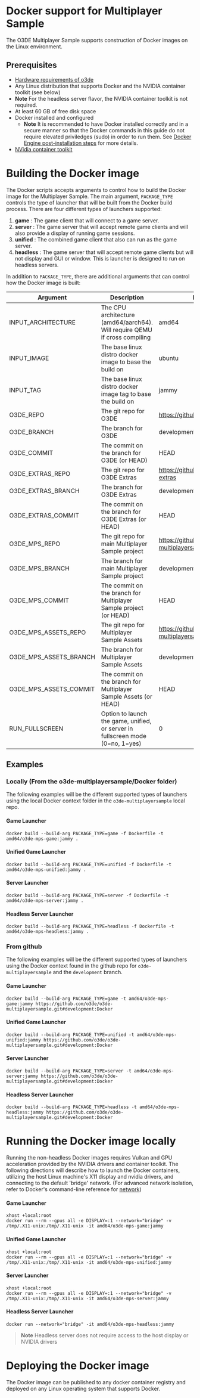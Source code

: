 # Docker support for Multiplayer Sample

The O3DE Multiplayer Sample supports construction of Docker images on the Linux environment. 

## Prerequisites

* [Hardware requirements of o3de](https://www.o3de.org/docs/welcome-guide/requirements/)
* Any Linux distribution that supports Docker and the NVIDIA container toolkit (see below)
 * **Note** For the headless server flavor, the NVIDIA container toolkit is not required.
* At least 60 GB of free disk space
* Docker installed and configured
  * **Note** It is recommended to have Docker installed correctly and in a secure manner so that the Docker commands in this guide do not require elevated priviledges (sudo) in order to run them. See [Docker Engine post-installation steps](https://docs.docker.com/engine/install/linux-postinstall/) for more details.
* [NVidia container toolkit](https://docs.nvidia.com/datacenter/cloud-native/container-toolkit/install-guide.html#docker)

# Building the Docker image
The Docker scripts accepts arguments to control how to build the Docker image for the Multiplayer Sample. The main argument, `PACKAGE_TYPE` controls the type of launcher that will be built from the Docker build process. There are four different types of launchers supported:

1. **game** : The game client that will connect to a game server.
2. **server** : The game server that will accept remote game clients and will also provide a display of running game sessions. 
3. **unified** : The combined game client that also can run as the game server.
4. **headless** : The game server that will accept remote game clients but will not display and GUI or window. This is launcher is designed to run on headless servers.

In addition to `PACKAGE_TYPE`, there are additional arguments that can control how the Docker image is built:

| Argument                | Description                                                                | Default     
|-------------------------|----------------------------------------------------------------------------|-------------
| INPUT_ARCHITECTURE      | The CPU architecture (amd64/aarch64). Will require QEMU if cross compiling | amd64
| INPUT_IMAGE             | The base linux distro docker image to base the build on                    | ubuntu
| INPUT_TAG               | The base linux distro docker image tag to base the build on                | jammy
| O3DE_REPO               | The git repo for O3DE                                                      | https://github.com/o3de/o3de
| O3DE_BRANCH             | The branch for O3DE                                                        | development
| O3DE_COMMIT             | The commit on the branch for O3DE (or HEAD)                                | HEAD
| O3DE_EXTRAS_REPO        | The git repo for O3DE Extras                                               | https://github.com/o3de/o3de-extras
| O3DE_EXTRAS_BRANCH      | The branch for O3DE Extras                                                 | development
| O3DE_EXTRAS_COMMIT      | The commit on the branch for O3DE Extras (or HEAD)                         | HEAD
| O3DE_MPS_REPO           | The git repo for main Multiplayer Sample project                           | https://github.com/o3de/o3de-multiplayersample
| O3DE_MPS_BRANCH         | The branch for main Multiplayer Sample project                             | development
| O3DE_MPS_COMMIT         | The commit on the branch for Multiplayer Sample project (or HEAD)          | HEAD
| O3DE_MPS_ASSETS_REPO    | The git repo for Multiplayer Sample Assets                                 | https://github.com/o3de/o3de-multiplayersample-assets
| O3DE_MPS_ASSETS_BRANCH  | The branch for Multiplayer Sample Assets                                   | development
| O3DE_MPS_ASSETS_COMMIT  | The commit on the branch for Multiplayer Sample Assets (or HEAD)           | HEAD
| RUN_FULLSCREEN          | Option to launch the game, unified, or server in fullscreen mode (0=no, 1=yes) | 0


## Examples

### Locally (From the o3de-multiplayersample/Docker folder)
The following examples will be the different supported types of launchers using the local Docker context folder in the `o3de-multiplayersample` local repo.

#### Game Launcher
```
docker build --build-arg PACKAGE_TYPE=game -f Dockerfile -t amd64/o3de-mps-game:jammy .
```
#### Unified Game Launcher
```
docker build --build-arg PACKAGE_TYPE=unified -f Dockerfile -t amd64/o3de-mps-unified:jammy .
```
#### Server Launcher
```
docker build --build-arg PACKAGE_TYPE=server -f Dockerfile -t amd64/o3de-mps-server:jammy .
```
#### Headless Server Launcher
```
docker build --build-arg PACKAGE_TYPE=headless -f Dockerfile -t amd64/o3de-mps-headless:jammy .
```

### From github
The following examples will be the different supported types of launchers using the Docker context found in the github repo for `o3de-multiplayersample` and the `development` branch.

#### Game Launcher
```
docker build --build-arg PACKAGE_TYPE=game -t amd64/o3de-mps-game:jammy https://github.com/o3de/o3de-multiplayersample.git#development:Docker
```
#### Unified Game Launcher
```
docker build --build-arg PACKAGE_TYPE=unified -t amd64/o3de-mps-unified:jammy https://github.com/o3de/o3de-multiplayersample.git#development:Docker
```
#### Server Launcher
```
docker build --build-arg PACKAGE_TYPE=server -t amd64/o3de-mps-server:jammy https://github.com/o3de/o3de-multiplayersample.git#development:Docker
```
#### Headless Server Launcher
```
docker build --build-arg PACKAGE_TYPE=headless -t amd64/o3de-mps-headless:jammy https://github.com/o3de/o3de-multiplayersample.git#development:Docker
```


# Running the Docker image locally
Running the non-headless Docker images requires Vulkan and GPU acceleration provided by the NVIDIA drivers and container toolkit. The following directions will describe how to launch the Docker containers, utilizing the host Linux machine's X11 display and nvidia drivers, and connecting to the default 'bridge' network. (For advanced network isolation, refer to Docker's command-line reference for [network](https://docs.docker.com/reference/cli/docker/container/run/#network))



#### Game Launcher
```
xhost +local:root
docker run --rm --gpus all -e DISPLAY=:1 --network="bridge" -v /tmp/.X11-unix:/tmp/.X11-unix -it amd64/o3de-mps-game:jammy
```
#### Unified Game Launcher
```
xhost +local:root
docker run --rm --gpus all -e DISPLAY=:1 --network="bridge" -v /tmp/.X11-unix:/tmp/.X11-unix -it amd64/o3de-mps-unified:jammy
```
#### Server Launcher
```
xhost +local:root
docker run --rm --gpus all -e DISPLAY=:1 --network="bridge" -v /tmp/.X11-unix:/tmp/.X11-unix -it amd64/o3de-mps-server:jammy
```
#### Headless Server Launcher
```
docker run --network="bridge" -it amd64/o3de-mps-headless:jammy
```
>**Note** Headless server does not require access to the host display or NVIDIA drivers



# Deploying the Docker image
The Docker image can be published to any docker container registry and deployed on any Linux operating system that supports Docker.


